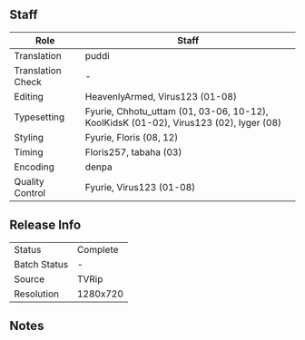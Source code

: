 ## Staff

| Role              | Staff                                                                                 |
|-------------------|---------------------------------------------------------------------------------------|
| Translation       | puddi                                                                                 |
| Translation Check | -                                                                                     |
| Editing           | HeavenlyArmed, Virus123 (01-08)                                                       |
| Typesetting       | Fyurie, Chhotu_uttam (01, 03-06, 10-12), KoolKidsK (01-02), Virus123 (02), lyger (08) |
| Styling           | Fyurie, Floris (08, 12)                                                               |
| Timing            | Floris257, tabaha (03)                                                                |
| Encoding          | denpa                                                                                 |
| Quality Control   | Fyurie, Virus123 (01-08)                                                              |

## Release Info

|              |           |
|--------------|-----------|
| Status       | Complete  |
| Batch Status | -         |
| Source       | TVRip     |
| Resolution   | 1280x720  |

## Notes
